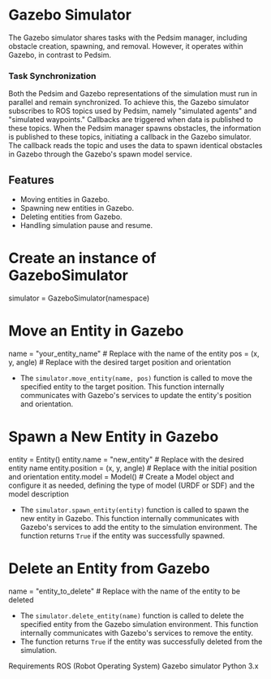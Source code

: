 
# Gazebo Simulator

The Gazebo simulator shares tasks with the Pedsim manager, including obstacle creation, spawning, and removal. However, it operates within Gazebo, in contrast to Pedsim. 

### Task Synchronization

Both the Pedsim and Gazebo representations of the simulation must run in parallel and remain synchronized. To achieve this, the Gazebo simulator subscribes to ROS topics used by Pedsim, namely "simulated agents" and "simulated waypoints." Callbacks are triggered when data is published to these topics. When the Pedsim manager spawns obstacles, the information is published to these topics, initiating a callback in the Gazebo simulator. The callback reads the topic and uses the data to spawn identical obstacles in Gazebo through the Gazebo's spawn model service.

## Features

- Moving entities in Gazebo.
- Spawning new entities in Gazebo.
- Deleting entities from Gazebo.
- Handling simulation pause and resume.


# Create an instance of GazeboSimulator
simulator = GazeboSimulator(namespace)

# Move an Entity in Gazebo

name = "your_entity_name"  # Replace with the name of the entity
pos = (x, y, angle)  # Replace with the desired target position and orientation
- The `simulator.move_entity(name, pos)` function is called to move the specified entity to the target position. This function internally communicates with Gazebo's services to update the entity's position and orientation.

# Spawn a New Entity in Gazebo

entity = Entity()
entity.name = "new_entity"  # Replace with the desired entity name
entity.position = (x, y, angle)  # Replace with the initial position and orientation
entity.model = Model()  # Create a Model object and configure it as needed, defining the type of model (URDF or SDF) and the model description
- The `simulator.spawn_entity(entity)` function is called to spawn the new entity in Gazebo. This function internally communicates with Gazebo's services to add the entity to the simulation environment. The function returns `True` if the entity was successfully spawned.

# Delete an Entity from Gazebo

name = "entity_to_delete"  # Replace with the name of the entity to be deleted
- The `simulator.delete_entity(name)` function is called to delete the specified entity from the Gazebo simulation environment. This function internally communicates with Gazebo's services to remove the entity.
- The function returns `True` if the entity was successfully deleted from the simulation.

Requirements
ROS (Robot Operating System)
Gazebo simulator
Python 3.x
